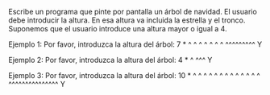 Escribe un programa que pinte por pantalla un árbol de navidad. El usuario debe introducir la altura. En esa altura va incluida la estrella y el tronco. Suponemos que el usuario introduce una altura mayor o igual a 4.

Ejemplo 1:
Por favor, introduzca la altura del árbol: 7
    *
    ^
   ^ ^
  ^   ^
 ^     ^
^^^^^^^^^
    Y

Ejemplo 2:
Por favor, introduzca la altura del árbol: 4
 *
 ^
^^^
 Y
 
Ejemplo 3:
Por favor, introduzca la altura del árbol: 10
       * 
       ^
      ^ ^
     ^   ^
    ^     ^
   ^       ^
  ^         ^
 ^           ^
^^^^^^^^^^^^^^^
       Y
